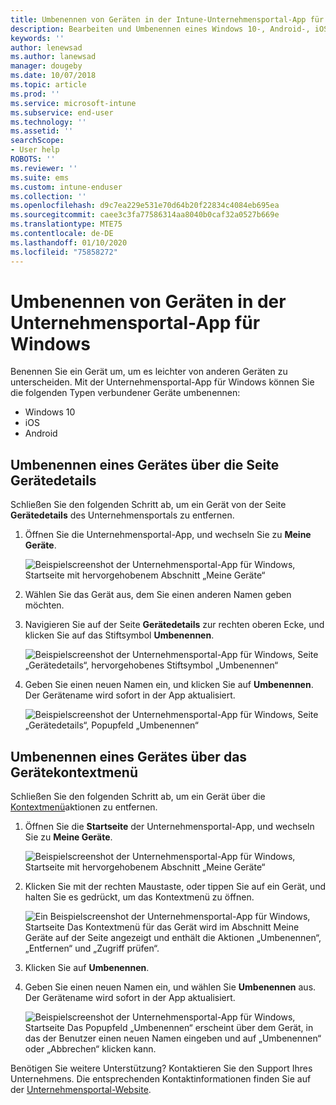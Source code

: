 ```yaml
---
title: Umbenennen von Geräten in der Intune-Unternehmensportal-App für Windows
description: Bearbeiten und Umbenennen eines Windows 10-, Android-, iOS- oder Microsoft HoloLens-Geräts in der Intune-Unternehmensportal-App für Windows
keywords: ''
author: lenewsad
ms.author: lanewsad
manager: dougeby
ms.date: 10/07/2018
ms.topic: article
ms.prod: ''
ms.service: microsoft-intune
ms.subservice: end-user
ms.technology: ''
ms.assetid: ''
searchScope:
- User help
ROBOTS: ''
ms.reviewer: ''
ms.suite: ems
ms.custom: intune-enduser
ms.collection: ''
ms.openlocfilehash: d9c7ea229e531e70d64b20f22834c4084eb695ea
ms.sourcegitcommit: caee3c3fa77586314aa8040b0caf32a0527b669e
ms.translationtype: MTE75
ms.contentlocale: de-DE
ms.lasthandoff: 01/10/2020
ms.locfileid: "75858272"
---
```

# <a name="rename-device-from-the-company-portal-app-for-windows"></a>Umbenennen von Geräten in der Unternehmensportal-App für Windows
Benennen Sie ein Gerät um, um es leichter von anderen Geräten zu unterscheiden. Mit der Unternehmensportal-App für Windows können Sie die folgenden Typen verbundener Geräte umbenennen:  
* Windows 10
* iOS
* Android  

## <a name="rename-device-from-device-details-page"></a>Umbenennen eines Gerätes über die Seite **Gerätedetails**  
Schließen Sie den folgenden Schritt ab, um ein Gerät von der Seite **Gerätedetails** des Unternehmensportals zu entfernen. 

1. Öffnen Sie die Unternehmensportal-App, und wechseln Sie zu **Meine Geräte**.  

    ![Beispielscreenshot der Unternehmensportal-App für Windows, Startseite mit hervorgehobenem Abschnitt „Meine Geräte“](./media/1809_CheckAccess_Context_Select_Device.png)  
2. Wählen Sie das Gerät aus, dem Sie einen anderen Namen geben möchten.
3. Navigieren Sie auf der Seite **Gerätedetails** zur rechten oberen Ecke, und klicken Sie auf das Stiftsymbol **Umbenennen**.  

     ![Beispielscreenshot der Unternehmensportal-App für Windows, Seite „Gerätedetails“, hervorgehobenes Stiftsymbol „Umbenennen“](./media/1809_Rename_CPapp_Windows_icon.png) 
4. Geben Sie einen neuen Namen ein, und klicken Sie auf **Umbenennen**. Der Gerätename wird sofort in der App aktualisiert.  

     ![Beispielscreenshot der Unternehmensportal-App für Windows, Seite „Gerätedetails“, Popupfeld „Umbenennen“](./media/1808_RenameApp_Popup.png)  

## <a name="rename-device-from-device-context-menu"></a>Umbenennen eines Gerätes über das Gerätekontextmenü  
Schließen Sie den folgenden Schritt ab, um ein Gerät über die [Kontextmenü](https://docs.microsoft.com//windows/uwp/design/controls-and-patterns/menus)aktionen zu entfernen.  

1. Öffnen Sie die **Startseite** der Unternehmensportal-App, und wechseln Sie zu **Meine Geräte**.

    ![Beispielscreenshot der Unternehmensportal-App für Windows, Startseite mit hervorgehobenem Abschnitt „Meine Geräte“](./media/1809_CheckAccess_Context_Select_Device.png)  
2. Klicken Sie mit der rechten Maustaste, oder tippen Sie auf ein Gerät, und halten Sie es gedrückt, um das Kontextmenü zu öffnen.  

    ![Ein Beispielscreenshot der Unternehmensportal-App für Windows, Startseite Das Kontextmenü für das Gerät wird im Abschnitt **Meine Geräte** auf der Seite angezeigt und enthält die Aktionen „Umbenennen“, „Entfernen“ und „Zugriff prüfen“.](./media/1809_DeviceContextMenu_Windows_CP.png)    
3. Klicken Sie auf **Umbenennen**.  
4. Geben Sie einen neuen Namen ein, und wählen Sie **Umbenennen** aus. Der Gerätename wird sofort in der App aktualisiert.  

     ![Beispielscreenshot der Unternehmensportal-App für Windows, Startseite Das Popupfeld „Umbenennen“ erscheint über dem Gerät, in das der Benutzer einen neuen Namen eingeben und auf „Umbenennen“ oder „Abbrechen“ klicken kann.](./media/1808_RenameApp_Popup.png)  

Benötigen Sie weitere Unterstützung? Kontaktieren Sie den Support Ihres Unternehmens. Die entsprechenden Kontaktinformationen finden Sie auf der [Unternehmensportal-Website](https://go.microsoft.com/fwlink/?linkid=2010980).

